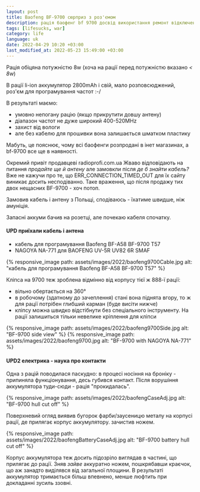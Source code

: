 ```yaml
---
layout: post
title: Baofeng BF-9700 сюрприз з роз'ємом
description: рація баофенг bf 9700 досвід використання ремонт відключення втрати зв'язку
tags: [lifesucks, war]
category: life
language: uk
date: 2022-04-29 10:20 +03:00
last_modified_at: 2022-05-23 15:49:00 +03:00
---
```


Рація обіцяна потужністю 8w 
(хоча на рації перед потужністю вказано _< 8w_)

В рації li-ion аккумулятор 2800mAh і свій, мало розповсюджений, роз'єм для програмування частот :-/

В результаті маємо: 

* умовно непогану рацію (якщо прикрутити довшу антену) 
* діапазон частот не дуже широкий 400-520MHz
* захист від вологи
* але без кабелю для прошивки вона залишається шматком пластику

Мабуть, це пояснює, чому всі баофенги розпродані в інет магазинах, а bf-9700 все ще в наявності.

Окремий привіт продавцеві radioprofi.com.ua
Жваво відповідають на питання _продайте ще й антену_ але замовкли після _де б знайти кабель?_
Вже не кажучи про те, що ERR_CONNECTION_TIMED_OUT для їх сайту виникає досить несподіванно.
Таке враження, що після продажу тих двох нещасних BF-9700 - хоч потоп. 

Замовив кабель і антену з Польщі, сподіваюсь - їхатиме швидше, ніж амуніція.

Запасні аккуми бачив на розетці, але почекаю кабеля спочатку.

#### UPD приїхали кабель і антена 

* кабель для програмування Baofeng BF-A58 BF-9700 T57
* NAGOYA NA-771 для BAOFENG UV-5R UV82 6R SMAF

{% responsive_image path: assets/images/2022/baofeng9700Cable.jpg alt: "кабель для програмування Baofeng BF-A58 BF-9700 T57" %}

Кліпса на 9700 теж зроблена відмінно від корпусу тієї ж 888-ї рації:
* вільно обертається на 360°
* в робочому (здатному до зачеплення) стані вона піднята вгору, то ж для рації потрібен глибший карман (буде висіти нижче)
* кліпсу можна швидко відстібнути без спеціального інструменту.
  На рації залишиться тільки невелике кріплення для кліпси

{% responsive_image path: assets/images/2022/baofeng9700Side.jpg alt: "BF-9700 side view" %}
{% responsive_image path: assets/images/2022/baofeng9700.jpg alt: "BF-9700 with NAGOYA NA-771" %}
 
#### UPD2 електрика - наука про контакти
Одна з рацій поводилася паскудно:
в процесі носіння на броніку - припиняла функціонування, десь губився контакт.
Після ворушіння аккумулятора туди-сюди - рація "прокидалась".

{% responsive_image path: assets/images/2022/baofengCaseAdj.jpg alt: "BF-9700 hull cut off" %}

Поверхневий огляд виявив бугорок фарби/заусеницю металу на корпусі рації, де прилягає корпус аккумулятору.
зачистив ножем.

{% responsive_image path: assets/images/2022/baofengBatteryCaseAdj.jpg alt: "BF-9700 battery hull cut off" %}

Корпус аккумулятора теж досить підозріло виглядав в частині, що прилягає до рації.
Зняв _зайве_ аккуратно ножем, пошкрябавши краєчок, що аж занадто виділявся від загальної площини.
В результаті аккумулятор тримається більш впевнено, менше люфтить при докладанні зусиль ззовні.

